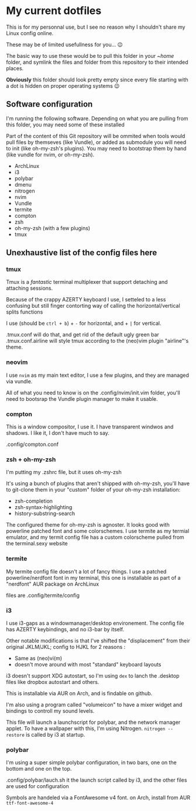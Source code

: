 # My current dotfiles

This is for my personnal use, but I see no reason why I shouldn't share my Linux config online.

These may be of limited usefullness for you...  :wink:

The basic way to use these would be to pull this folder in your *~home* folder, and symlink the files and folder from this repository to their intended places.

**Obviously** this folder should look pretty empty since every file starting with a dot is hidden on proper operating systems :wink:

## Software configuration

I'm running the following software. Depending on what you are pulling from this folder, you may need some of these installed

Part of the content of this Git repository will be ommited when tools would pull files by themseves (like Vundle), or added as submodule you will need to init (like oh-my-zsh's plugins). You may need to bootstrap them by hand (like vundle for nvim, or oh-my-zsh).

 - ArchLinux
 - i3
 - polybar
 - dmenu
 - nitrogen
 - nvim
 - Vundle
 - termite
 - compton
 - zsh
 - oh-my-zsh (with a few plugins)
 - tmux

## Unexhaustive list of the config files here

### tmux

Tmux is a *fantastic* terminal multiplexer that support detaching and attaching sessions.

Because of the crappy AZERTY keyboard I use, I setteled to a less confusing but still finger contorting way of calling the horizontal/vertical splits functions

I use <call key> (should be `ctrl + b`) + `-` for horizontal, and + `|` for vertical.

.tmux.conf will do that, and get rid of the default ugly green bar
.tmux.conf.airline will style tmux according to the (neo)vim plugin "airline"'s theme.

### neovim

I use `nvim` as my main text editor, I use a few plugins, and they are managed via vundle.

All of what you need to know is on the .config/nvim/init.vim folder, you'll need to bootsrap the Vundle plugin manager to make it usable.

### compton

This is a window compositor, I use it. I have transparent windwos and shadows. I like it, I don't have much to say.

.config/compton.conf


### zsh + oh-my-zsh

I'm putting my .zshrc file, but it uses oh-my-zsh

It's using a bunch of plugins that aren't shipped with oh-my-zsh, you'll have to git-clone them in your "custom" folder of your oh-my-zsh installation:

 - zsh-completion
 - zsh-syntax-highlighting
 - history-substring-search

The configured theme for oh-my-zsh is agnoster. It looks good with powerline patched font and some colorschemes. I use termite as my termial emulator, and my termit config file has a custom colorscheme pulled from the terminal.sexy website


### termite


My termite config file doesn't a lot of fancy things. I use a patched powerline/nerdfont font in my terminal, this one is installable as part of a "nerdfont" AUR package on ArchLinux

files are .config/termite/config


### i3

I use i3-gaps as a windowmanager/desktop environement. The config file has AZERTY keybindings, and no i3-bar by itself.

Other notable modifications is that I've shifted the "displacement" from their original JKLM/JKL; config to HJKL for 2 reasons :

 - Same as (neo)vi(m)
 - doesn't move around with most "standard" keyboard layouts

i3 doesn't support XDG autostart, so I'm using `dex` to lanch the .desktop files like dropbox autostart and others.

This is installable via AUR on Arch, and is findable on github.

I'm also using a program called "volumeicon" to have a mixer widget and bindings to controll my sound levels.

This file will launch a launchscript for polybar, and the network manager applet. To have a wallpaper with this, I'm using Nitrogen. `nitrogen --restore` is called by i3 at startup.


### polybar

I'm using a super simple polybar configuration, in two bars, one on the bottom and one on the top.

.config/polybar/lauch.sh it the launch script called by i3, and the other files are used for configuration

Symbols are handeled via a FontAwesome v4 font. on Arch, install from AUR `ttf-font-awesome-4`

